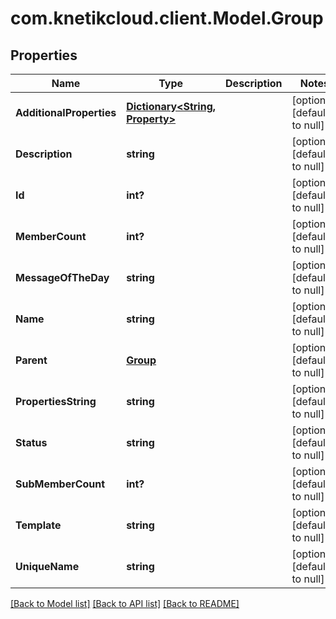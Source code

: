 # com.knetikcloud.client.Model.Group
## Properties

Name | Type | Description | Notes
------------ | ------------- | ------------- | -------------
**AdditionalProperties** | [**Dictionary&lt;String, Property&gt;**](Property.md) |  | [optional] [default to null]
**Description** | **string** |  | [optional] [default to null]
**Id** | **int?** |  | [optional] [default to null]
**MemberCount** | **int?** |  | [optional] [default to null]
**MessageOfTheDay** | **string** |  | [optional] [default to null]
**Name** | **string** |  | [optional] [default to null]
**Parent** | [**Group**](Group.md) |  | [optional] [default to null]
**PropertiesString** | **string** |  | [optional] [default to null]
**Status** | **string** |  | [optional] [default to null]
**SubMemberCount** | **int?** |  | [optional] [default to null]
**Template** | **string** |  | [optional] [default to null]
**UniqueName** | **string** |  | [optional] [default to null]

[[Back to Model list]](../README.md#documentation-for-models) [[Back to API list]](../README.md#documentation-for-api-endpoints) [[Back to README]](../README.md)

